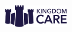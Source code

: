 <p align="center">
	<a href="https://www.kingdomcaresitters.com">
		<img src=".github/images/logo.svg" width="200" alt="Kingdom Care">
	</a>
</p>
